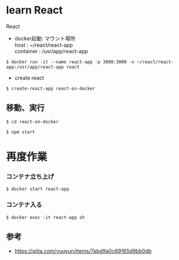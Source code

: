 # learn React
React


- docker起動: マウント場所  
  host : ~/react/react-app  
  container : /usr/app/react-app
```
$ docker run -it --name react-app -p 3000:3000 -v ~/react/react-app:/usr/app/react-app react
```
- create react
```
$ create-react-app react-on-docker
```

## 移動、実行
```
$ cd react-on-docker

$ npm start
```
# 再度作業

### コンテナ立ち上げ
```
$ docker start react-app
```

### コンテナ入る
```
$ docker exec -it react-app sh
```


## 参考
 - https://qiita.com/yuuyun/items/7abd9a0c69165d9bb0db